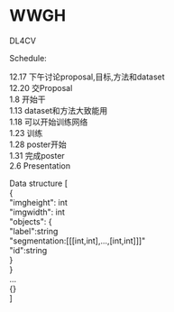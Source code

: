 # WWGH
DL4CV   

Schedule:   

12.17 下午讨论proposal,目标,方法和dataset   
12.20 交Proposal   
1.8 开始干   
1.13 dataset和方法大致能用   
1.18 可以开始训练网络   
1.23 训练   
1.28 poster开始   
1.31 完成poster   
2.6 Presentation   


Data structure
[   
{   
"imgheight": int   
"imgwidth": int   
"objects": 
{   
            "label":string   
            "segmentation:[[[int,int],...,[int,int]]]"   
            "id":string   
            }   
}   
...   
{}   
]   
